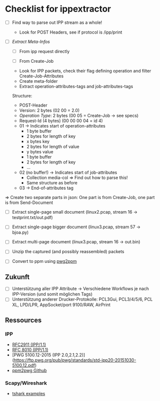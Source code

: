 # Checklist for ippextractor

- [ ] Find way to parse out IPP stream as a whole!
    - Look for POST Headers, see if protocol is /ipp/print

- [ ] *Extract Meta-Infos*
    - [ ] From ipp request directly

    - [ ] From Create-Job

    - Look for IPP packets, check their flag defining operation and filter Create-Job-Attributes
    - Create meta-folder
    - Extract operation-attributes-tags and job-attributes-tags

    Structure:
    - POST-Header
    - Version: 2 bytes (02 00 = 2.0)
    - *Operation Type*: 2 bytes (00 05 = Create-Job -> see specs)
    - Request-Id (4 bytes) (00 00 00 04 = id 4)
    - 01 -> Indicates start of operation-attributes
        - 1 byte buffer
        - 2 bytes for length of key
        - x bytes key
        - 2 bytes for length of value
        - y bytes value
        - 1 byte buffer
        - 2 bytes for length of key
        - ...
    - 02 (no buffer!) -> Indicates start of job-attributes
        - Collection media-col => Find out how to parse this!
        - Same structure as before
    - 03 -> End-of-attributes tag

=> Create two separate parts in json: One part is from Create-Job, one part is from Send-Document

- [ ] Extract single-page small document (linux2.pcap, stream 16 -> testprint.txt/out.pdf)
- [ ] Extract single-page bigger document (linux3.pcap, stream 57 -> bjoa.py)
- [ ] Extract multi-page document (linux3.pcap, stream 16 -> out.bin)
- [ ] Unzip the captured (and possibly reassembled) packets
- [ ] Convert to ppm using [pwg2ppm](https://github.com/attah/ppm2pwg)


## Zukunft

- [ ] Unterstützung aller IPP Attribute -> Verschiedene Workflows je nach IPP-Version (und somit möglichen Tags)
- [ ] Unterstützung anderer Drucker-Protokolle: PCL3Gui, PCL3/4/5/6, PCL XL, LPD/LPR, AppSocket/port 9100/RAW, AirPrint

## Ressources

### IPP

- [RFC2911 (IPP/1.1)](https://datatracker.ietf.org/doc/html/rfc2911)
- [RFC 8010 (IPP/1.1)](https://datatracker.ietf.org/doc/html/rfc8011)
- [PWG 5100.12-2015 (IPP 2.0,2.1,2.2)] (https://ftp.pwg.org/pub/pwg/standards/std-ipp20-20151030-5100.12.pdf)
- [ppm2pwg Github](https://github.com/attah/ppm2pwg)

### Scapy/Wireshark

- [tshark examples](https://www.razorcodes.com/2018/02/12/capture_save_and_resend_requests_with_Wireshark.html)
